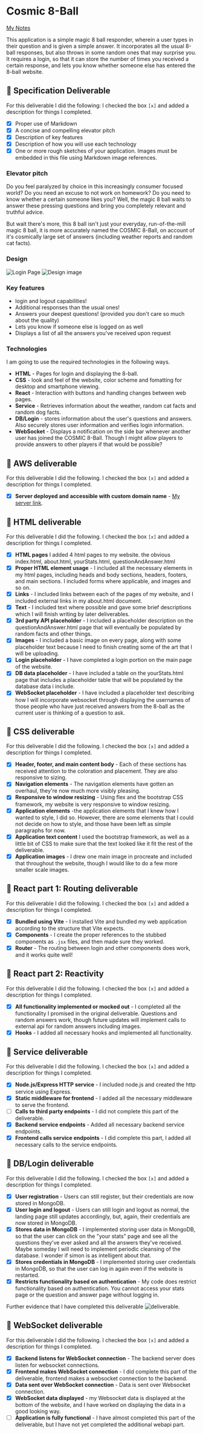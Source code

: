 # Cosmic 8-Ball

[My Notes](notes.md)

This application is a simple magic 8 ball responder, wherein a user types in their question and is given a simple answer. It incorporates all the usual 8-ball responses, but also throws in some random ones that may surprise you. It requires a login, so that it can store the number of times you received a certain response, and lets you know whether someone else has entered the 8-ball website.

<!-- > [!NOTE]
>  This is a template for your startup application. You must modify this `README.md` file for each phase of your development. You only need to fill in the section for each deliverable when that deliverable is submitted in Canvas. Without completing the section for a deliverable, the TA will not know what to look for when grading your submission. Feel free to add additional information to each deliverable description, but make sure you at least have the list of rubric items and a description of what you did for each item.

> [!NOTE]
>  If you are not familiar with Markdown then you should review the [documentation](https://docs.github.com/en/get-started/writing-on-github/getting-started-with-writing-and-formatting-on-github/basic-writing-and-formatting-syntax) before continuing. -->

## 🚀 Specification Deliverable
<!-- 
> [!NOTE]
>  Fill in this sections as the submission artifact for this deliverable. You can refer to this [example](https://github.com/webprogramming260/startup-example/blob/main/README.md) for inspiration. -->

For this deliverable I did the following:
I checked the box `[x]` and added a description for things I completed.

- [x] Proper use of Markdown
- [x] A concise and compelling elevator pitch
- [x] Description of key features
- [x] Description of how you will use each technology
- [x] One or more rough sketches of your application. Images must be embedded in this file using Markdown image references.

### Elevator pitch

Do you feel paralyzed by choice in this increasingly consumer focused world? Do you need an excuse to not work on homework? Do you need to know whether a certain someone likes you? Well, the magic 8 ball waits to answer these pressing questions and bring you completely relevant and truthful advice.

But wait there's more, this 8 ball isn't just your everyday, run-of-the-mill magic 8 ball, it is more accurately named the COSMIC 8-Ball, on account of it's cosmically large set of answers (including weather reports and random cat facts).

### Design

![Login Page](public/Login_page_chris_website.png)
![Design image](public/Chris_Website_layout.png)

<!-- 
```mermaid
sequenceDiagram
    actor->> You
    actor->> Website
    User->>Website: Open homepage
    Website->>User: Display homepage
    User->>Website: Login with credentials
    Website->>User: Display user dashboard
``` -->

### Key features

- login and logout capabilities!
- Additional responses than the usual ones!
- Answers your deepest questions! (provided you don't care so much about the quality)
- Lets you know if someone else is logged on as well
- Displays a list of all the answers you've received upon request

### Technologies

I am going to use the required technologies in the following ways.

- **HTML** - Pages for login and displaying the 8-ball.
- **CSS** - look and feel of the website, color scheme and fomatting for desktop and smartphone viewing.
- **React** - Interaction with buttons and handling changes between web pages.
- **Service** - Retrieves information about the weather, random cat facts and random dog facts.
- **DB/Login** - stores information about the user's questions and answers. Also securely stores user information and verifies login information.
- **WebSocket** - Displays a notification on the side bar whenever another user has joined the COSMIC 8-Ball. Though I might allow players to provide answers to other players if that would be possible?

## 🚀 AWS deliverable

For this deliverable I did the following. I checked the box `[x]` and added a description for things I completed.

- [x] **Server deployed and accessible with custom domain name** - [My server link](https://cosmic-8-ball.click/).

## 🚀 HTML deliverable

For this deliverable I did the following. I checked the box `[x]` and added a description for things I completed.

- [x] **HTML pages** I added 4 html pages to my website. the obvious index.html, about.html, yourStats.html, questionAndAnswer.html
- [x] **Proper HTML element usage** - I included all the necessary elements in my html pages, including heads and body sections, headers, footers, and main sections. I included forms where applicable, and images and so on.
- [x] **Links** - I included links between each of the pages of my website, and I included external links in my about.html document.
- [x] **Text** - I included text where possible and gave some brief descriptions which I will finish writing by later deliverables.
- [x] **3rd party API placeholder** - I included a placeholder description on the questionAndAnswer.html page that will eventually be populated by random facts and other things.
- [x] **Images** - I included a basic image on every page, along with some placeholder text because I need to finish creating some of the art that I will be uploading.
- [x] **Login placeholder** - I have completed a login portion on the main page of the website.
- [x] **DB data placeholder** - I have included a table on the yourStats.html page that includes a placeholder table that will be populated by the database data i include.
- [x] **WebSocket placeholder** - I have included a placeholder text describing how I will incorporate websocket through displaying the usernames of those people who have just received answers from the 8-ball as the current user is thinking of a question to ask.

## 🚀 CSS deliverable

For this deliverable I did the following. I checked the box `[x]` and added a description for things I completed.

- [x] **Header, footer, and main content body** - Each of these sections has received attention to the coloration and placement. They are also responsive to sizing.
- [x] **Navigation elements** - The navigation elements have gotten an overhaul, they're now much more visibly pleasing.
- [x] **Responsive to window resizing** - Using flex and the bootstrap CSS framework, my website is very responsive to window resizing.
- [x] **Application elements** -the application elements that I knew how I wanted to style, I did so. However, there are some elements that I could not decide on how to style, and those have been left as simple paragraphs for now.
- [x] **Application text content** I used the bootstrap framework, as well as a little bit of CSS to make sure that the text looked like it fit the rest of the deliverable.
- [x] **Application images** - I drew one main image in procreate and included that throughout the website, though I would like to do a few more smaller scale images.

## 🚀 React part 1: Routing deliverable

For this deliverable I did the following. I checked the box `[x]` and added a description for things I completed.

- [x] **Bundled using Vite** - I installed Vite and bundled my web application according to the structure that Vite expects.
- [x] **Components** - I create the proper references to the stubbed components as `.jsx` files, and then made sure they worked.
- [x] **Router** - The routing between login and other components does work, and it works quite well!

## 🚀 React part 2: Reactivity

For this deliverable I did the following. I checked the box `[x]` and added a description for things I completed.

- [x] **All functionality implemented or mocked out** - I completed all the functionality I promised in the original deliverable. Questions and random answers work, though future updates will implement calls to external api for random answers including images.
- [x] **Hooks** - I added all necessary hooks and implemented all functionality.

## 🚀 Service deliverable

For this deliverable I did the following. I checked the box `[x]` and added a description for things I completed.

- [x] **Node.js/Express HTTP service** - I included node.js and created the http service using Express.
- [x] **Static middleware for frontend** - I added all the necessary middleware to serve the frontend.
- [ ] **Calls to third party endpoints** - I did not complete this part of the deliverable.
- [x] **Backend service endpoints** - Added all necessary backend service endpoints.
- [x] **Frontend calls service endpoints** - I did complete this part, I added all necessary calls to the service endpoints.

## 🚀 DB/Login deliverable

For this deliverable I did the following. I checked the box `[x]` and added a description for things I completed.

- [x] **User registration** - Users can still register, but their credentials are now stored in MongoDB.
- [x] **User login and logout** - Users can still login and logout as normal, the landing page still updates accordingly, but, again, their credentials are now stored in MongoDB.
- [x] **Stores data in MongoDB** - I implemented storing user data in MongoDB, so that the user can click on the "your stats" page and see all the questions they've ever asked and all the answers they've received. Maybe someday I will need to implement periodic cleansing of the database. I wonder if simon is as intelligent about that.
- [x] **Stores credentials in MongoDB** - I implemented storing user credentials in MongoDB, so that the user can log in again even if the website is restarted.
- [x] **Restricts functionality based on authentication** - My code does restrict functionality based on authentication. You cannot access your stats page or the question and answer page without logging in.

Further evidence that I have completed this deliverable ![deliverable](public/evidenceMongoDB.png).

## 🚀 WebSocket deliverable

For this deliverable I did the following. I checked the box `[x]` and added a description for things I completed.

- [x] **Backend listens for WebSocket connection** - The backend server does listen for websocket connections.
- [x] **Frontend makes WebSocket connection** - I did complete this part of the deliverable, frontend makes a websocket connection to the backend.
- [x] **Data sent over WebSocket connection** - Data is sent over Websocket connection.
- [x] **WebSocket data displayed** - my Websocket data is displayed at the bottom of the website, and I have worked on displaying the data in a good looking way.
- [ ] **Application is fully functional** - I have almost completed this part of the deliverable, but I have not yet completed the additional webapi part.
